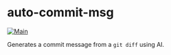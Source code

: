 # auto-commit-msg

[![Main](https://github.com/sestrella/auto-commit-msg/actions/workflows/main.yml/badge.svg)](https://github.com/sestrella/auto-commit-msg/actions/workflows/main.yml)

Generates a commit message from a `git diff` using AI.
